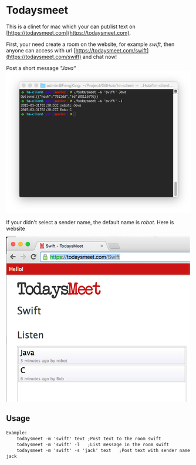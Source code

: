 Todaysmeet
===


This is a clinet for mac which your can put/list text on [https://todaysmeet.com](https://todaysmeet.com).

First, your need create a room on the website, for example _swift_, then anyone can access with url [https://todaysmeet.com/swift](https://todaysmeet.com/swift) and chat now!

Post a short message _"Java"_
![](https://raw.githubusercontent.com/annidy/tm-client/master/img1.png)

If your didn't select a sender name, the default name is _robot_.
Here is website

![](https://raw.githubusercontent.com/annidy/tm-client/master/img2.png)


Usage
---

```
Example:
	todaysmeet -m 'swift' text ;Post text to the room swift
	todaysmeet -m 'swift' -l   ;List message in the room swift
	todaysmeet -m 'swift' -s 'jack' text   ;Post text with sender name jack
```